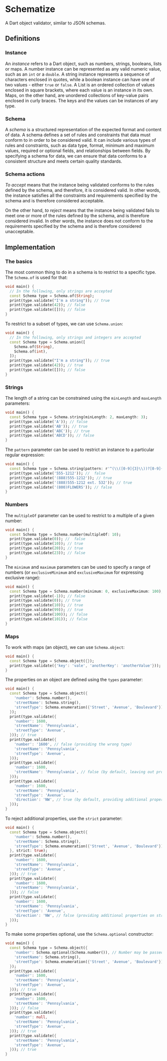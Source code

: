 # Schematize

A Dart object validator, similar to JSON schemas.

## Definitions

### Instance

An *instance* refers to a Dart object, such as numbers, strings, booleans, lists or maps. A number instance can be
represented  as any valid numeric value, such as an `int` or a `double`. A string instance represents a sequence of
characters enclosed in quotes, while a boolean instance can have one of two values - either `true` or `false`. A List is
an ordered collection of values enclosed in square brackets, where each value is an instance in its own. Maps, on the
other hand, are unordered collections of key-value pairs enclosed in curly braces. The keys and the values can be 
instances of any type.

### Schema

A *schema* is a structured representation of the expected format and content of data. A schema defines a set of rules
and constraints that data must conform to in order to be considered valid. It can include various types of rules and
constraints, such as data type, format, minimum and maximum values, required or optional fields, and relationships
between fields. By specifying a schema for data, we can ensure that data conforms to a consistent structure and meets
certain quality standards.

### Schema actions

*To accept* means that the instance being validated conforms to the rules defined by the schema, and therefore, it is
considered valid. In other words, the instance satisfies all the constraints and requirements specified by the schema
and is therefore considered acceptable.

On the other hand, *to reject* means that the instance being validated fails to meet one or more of the rules defined by
the schema, and is therefore considered invalid. In other words, the instance does not conform to the requirements
specified by the schema and is therefore considered unacceptable.

## Implementation

### The basics

The most common thing to do in a schema is to restrict to a specific type. The `Schema.of` is used for that:

```dart
void main() {
  // In the following, only strings are accepted
  const Schema type = Schema.of(String);
  print(type.validate("I'm a string")); // true
  print(type.validate(42)); // false 
  print(type.validate([])); // false 
}
```

To restrict to a subset of types, we can use `Schema.union`:

```dart
void main() {
  // In the following, only strings and integers are accepted
  const Schema type = Schema.union([
    Schema.of(String),
    Schema.of(int),
  ]);
  print(type.validate("I'm a string")); // true
  print(type.validate(42)); // true
  print(type.validate([])); // false
}
```

### Strings

The length of a string can be constrained using the `minLength` and `maxLength` parameters:

```dart
void main() {
  const Schema type = Schema.string(minLength: 2, maxLength: 3);
  print(type.validate('A')); // false
  print(type.validate('AB')); // true
  print(type.validate('ABC')); // true
  print(type.validate('ABCD')); // false
}
```

The `pattern` parameter can be used to restrict an instance to a particular regular expression:

```dart
void main() {
  const Schema type = Schema.string(pattern: r'^(\\([0-9]{3}\\))?[0-9]{3}-[0-9]{4}$');
  print(type.validate('555-1212')); //  false
  print(type.validate('(888)555-1212')); // true
  print(type.validate('(888)555-1212 ext. 532')); // true
  print(type.validate('(800)FLOWERS')); // false
}
```

### Numbers

The `multipleOf` parameter can be used to restrict to a multiple of a given number:

```dart
void main() {
  const Schema type = Schema.number(multipleOf: 10);
  print(type.validate(0)); //  false
  print(type.validate(10)); // true
  print(type.validate(20)); // true
  print(type.validate(23)); // false
}
```

The `minimum` and `maximum` parameters can be used to specify a range of numbers (or `exclusiveMinimum` and
`exclusiveMaximum` for expressing exclusive range):

```dart
void main() {
  const Schema type = Schema.number(minimum: 0, exclusiveMaximum: 100);
  print(type.validate(-1)); // false
  print(type.validate(0)); // true
  print(type.validate(10)); // true
  print(type.validate(99)); // true
  print(type.validate(100)); // false
  print(type.validate(101)); // false
}
```

### Maps

To work with maps (an object), we can use `Schema.object`:

```dart
void main() {
  const Schema type = Schema.object({});
  print(type.validate({'key': 'vale', 'anotherKey': 'anotherValue'})); // true
}
```

The properties on an object are defined using the `types` parameter:

```dart
void main() {
  const Schema type = Schema.object({
    'number': Schema.number(),
    'streetName': Schema.string(),
    'streetType': Schema.enumeration({'Street', 'Avenue', 'Boulevard'}),
  });
  print(type.validate({
    'number': 1600,
    'streetName': 'Pennsylvania',
    'streetType': 'Avenue',
  })); // true
  print(type.validate({
    'number': '1600', // false (providing the wrong type)
    'streetName': 'Pennsylvania',
    'streetType': 'Avenue',
  }));
  print(type.validate({
    'number': 1600,
    'streetName': 'Pennsylvania', // false (by default, leaving out properties)
  }));
  print(type.validate({
    'number': 1600,
    'streetName': 'Pennsylvania',
    'streetType': 'Avenue',
    'direction': 'NW', // true (by default, providing additional properties)
  }));
}
```

To reject additional properties, use the `strict` parameter:

```dart
void main() {
  const Schema type = Schema.object({
    'number': Schema.number(),
    'streetName': Schema.string(),
    'streetType': Schema.enumeration({'Street', 'Avenue', 'Boulevard'}),
  }, strict: true);
  print(type.validate({
    'number': 1600,
    'streetName': 'Pennsylvania',
    'streetType': 'Avenue',
  })); // true
  print(type.validate({
    'number': 1600,
    'streetName': 'Pennsylvania',
  })); // false
  print(type.validate({
    'number': 1600,
    'streetName': 'Pennsylvania',
    'streetType': 'Avenue',
    'direction': 'NW', // false (providing additional properties on strict mode)
  }));
}
```

To make some properties optional, use the `Schema.optional` constructor:

```dart
void main() {
  const Schema type = Schema.object({
    'number': Schema.optional(Schema.number()), // Number may be passed
    'streetName': Schema.string(),
    'streetType': Schema.enumeration({'Street', 'Avenue', 'Boulevard'}),
  });
  print(type.validate({
    'number': 1600,
    'streetName': 'Pennsylvania',
    'streetType': 'Avenue',
  })); // true
  print(type.validate({
    'number': 1600,
    'streetName': 'Pennsylvania',
  })); // false
  print(type.validate({
    'number': null,
    'streetName': 'Pennsylvania',
    'streetType': 'Avenue',
  })); // true
  print(type.validate({
    'streetName': 'Pennsylvania',
    'streetType': 'Avenue',
  })); // true
}
```
